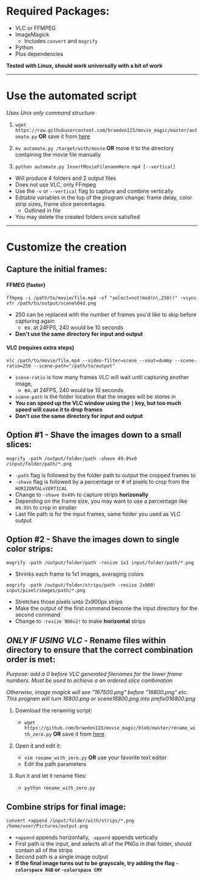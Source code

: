 # Required Packages:

- VLC or FFMPEG
- ImageMagick
  - Includes `convert` and `mogrify`
- Python
- Plus dependencies 


**Tested with Linux, should work universally with a bit of work**

---------

# Use the automated script 
*Uses Unix only command structure*

1. `wget https://raw.githubusercontent.com/braeden123/movie_magic/master/automate.py` **OR** save it from [here](https://raw.githubusercontent.com/braeden123/movie_magic/master/automate.py)

2. `mv automate.py /target/with/movie` **OR** move it to the directory containing the movie file manually

3. `python automate.py InsertMovieFilenameHere.mp4 [--vertical]`

- Will produce 4 folders and 2 output files
- Does not use VLC, only FFmpeg
- Use the `-v` or `--vertical` flag to capture and combine vertically
- Editable variables in the top of the program change: frame delay, color strip sizes, frame slice percentages
  - Outlined in file
- You may delete the created folders once satisfied

---------
# Customize the creation

## Capture the initial frames: 
#### FFMEG (faster)
`ffmpeg -i /path/to/movie/file.mp4 -vf "select=not(mod(n\,250))" -vsync vfr /path/to/output/scene%04d.png`
- 250 can be replaced with the number of frames you'd like to skip before capturing again
  - ex. at 24FPS, 240 would be 10 seconds
- **Don't use the same directory for input and output**

#### VLC (requires extra steps)
`vlc /path/to/movie/file.mp4 --video-filter=scene --vout=dummy --scene-ratio=250 --scene-path="/path/to/output"`

- `scene-ratio` is how many frames VLC will wait until capturing another image, 
  - ex. at 24FPS, 240 would be 10 seconds
- `scene-path` is the folder location that the images will be stores in
- **You can speed up the VLC window using the `]` key, but too much speed will cause it to drop frames**
- **Don't use the same directory for input and output**

## Option #1 - Shave the images down to a small slices:

`mogrify -path /output/folder/path -shave 49.9%x0 /input/folder/path/*.png`

- `-path` flag is followed by the folder path to output the cropped frames to
- `-shave` flag is followed by a percentage or # of pixels to crop from the `HORIZONTALxVERTICAL`
- Change to `-shave 0x49%` to capture strips **horizonally**
- Depending on the frame size, you may want to use a percentage like `49.95%` to crop in smaller
- Last file path is for the input frames, same folder you used as VLC output

## Option #2 - Shave the images down to single color strips:

`mogrify -path /output/folder/path -resize 1x1 input/folder/path/*.png` 

- Shrinks each frame to 1x1 images, averaging colors

`mogrify -path /output/folder/strips/path -resize 2x900! input/pixel/images/path/*.png`

- Stretches those pixels unto 2x900px strips
- Make the output of the first command become the input directory for the second command
- Change to `-resize 900x2!` to make **horizontal** strips

## *ONLY IF USING VLC* - Rename files within directory to ensure that the correct combination order is met:

*Purpose: add a 0 before VLC generated filenames for the lower frame numbers.*
*Must be used to achieve a an ordered slice combination*

*Otherwise, image magick will see "167500.png" before "16800.png" etc.*
*This program will turn 16800.png or scene16800.png into *prefix*016800.png*

1. Download the renaming script:
  
    - `wget https://github.com/braeden123/movie_magic/blob/master/rename_with_zero.py` **OR** save it from [here](https://raw.githubusercontent.com/braeden123/movie_magic/master/rename_with_zero.py)

2. Open it and edit it:
    - `vim rename_with_zero.py` **OR** use your favorite text editor
    - Edit the path parameters
  
3. Run it and let it rename files:

     - `python rename_with_zero.py`


## Combine strips for final image:

`convert +append /input/folder/with/strips/*.png /home/user/Pictures/output.png`

- `+append` appends horizontally, `-append` appends vertically 
- First path is the input, and selects all of the PNGs in that folder, should contain all of the strips
- Second path is a single image output
- **If the final image turns out to be grayscale, try adding the flag `-colorspace RGB` or `-colorspace CMY`**
